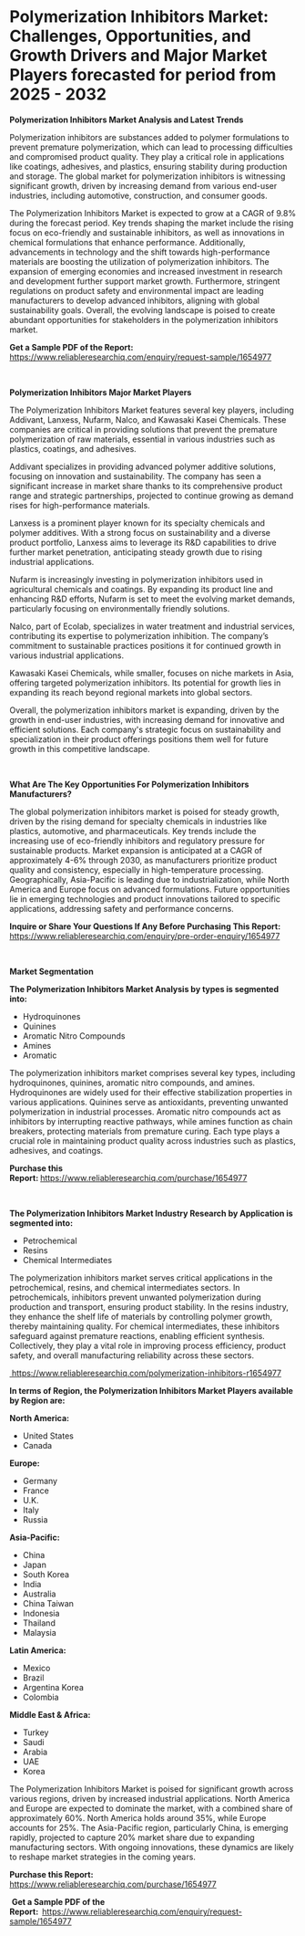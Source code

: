 <p><h1>Polymerization Inhibitors Market: Challenges, Opportunities, and Growth Drivers and Major Market Players forecasted for period from 2025 - 2032</h1></p><p><strong>Polymerization Inhibitors Market Analysis and Latest Trends</strong></p>
<p><p>Polymerization inhibitors are substances added to polymer formulations to prevent premature polymerization, which can lead to processing difficulties and compromised product quality. They play a critical role in applications like coatings, adhesives, and plastics, ensuring stability during production and storage. The global market for polymerization inhibitors is witnessing significant growth, driven by increasing demand from various end-user industries, including automotive, construction, and consumer goods.</p><p>The Polymerization Inhibitors Market is expected to grow at a CAGR of 9.8% during the forecast period. Key trends shaping the market include the rising focus on eco-friendly and sustainable inhibitors, as well as innovations in chemical formulations that enhance performance. Additionally, advancements in technology and the shift towards high-performance materials are boosting the utilization of polymerization inhibitors. The expansion of emerging economies and increased investment in research and development further support market growth. Furthermore, stringent regulations on product safety and environmental impact are leading manufacturers to develop advanced inhibitors, aligning with global sustainability goals. Overall, the evolving landscape is poised to create abundant opportunities for stakeholders in the polymerization inhibitors market.</p></p>
<p><strong>Get a Sample PDF of the Report:&nbsp;</strong> <a href="https://www.reliableresearchiq.com/enquiry/request-sample/1654977?utm_campaign=2443&utm_medium=2&utm_source=Github&utm_content=ia&utm_term=18042025&utm_id=polymerization-inhibitors">https://www.reliableresearchiq.com/enquiry/request-sample/1654977</a></p>
<p>&nbsp;</p>
<p><strong>Polymerization Inhibitors Major Market Players</strong></p>
<p><p>The Polymerization Inhibitors Market features several key players, including Addivant, Lanxess, Nufarm, Nalco, and Kawasaki Kasei Chemicals. These companies are critical in providing solutions that prevent the premature polymerization of raw materials, essential in various industries such as plastics, coatings, and adhesives.</p><p>Addivant specializes in providing advanced polymer additive solutions, focusing on innovation and sustainability. The company has seen a significant increase in market share thanks to its comprehensive product range and strategic partnerships, projected to continue growing as demand rises for high-performance materials.</p><p>Lanxess is a prominent player known for its specialty chemicals and polymer additives. With a strong focus on sustainability and a diverse product portfolio, Lanxess aims to leverage its R&D capabilities to drive further market penetration, anticipating steady growth due to rising industrial applications.</p><p>Nufarm is increasingly investing in polymerization inhibitors used in agricultural chemicals and coatings. By expanding its product line and enhancing R&D efforts, Nufarm is set to meet the evolving market demands, particularly focusing on environmentally friendly solutions.</p><p>Nalco, part of Ecolab, specializes in water treatment and industrial services, contributing its expertise to polymerization inhibition. The company’s commitment to sustainable practices positions it for continued growth in various industrial applications.</p><p>Kawasaki Kasei Chemicals, while smaller, focuses on niche markets in Asia, offering targeted polymerization inhibitors. Its potential for growth lies in expanding its reach beyond regional markets into global sectors.</p><p>Overall, the polymerization inhibitors market is expanding, driven by the growth in end-user industries, with increasing demand for innovative and efficient solutions. Each company's strategic focus on sustainability and specialization in their product offerings positions them well for future growth in this competitive landscape.</p></p>
<p>&nbsp;</p>
<p><strong>What Are The Key Opportunities For Polymerization Inhibitors Manufacturers?</strong></p>
<p><p>The global polymerization inhibitors market is poised for steady growth, driven by the rising demand for specialty chemicals in industries like plastics, automotive, and pharmaceuticals. Key trends include the increasing use of eco-friendly inhibitors and regulatory pressure for sustainable products. Market expansion is anticipated at a CAGR of approximately 4-6% through 2030, as manufacturers prioritize product quality and consistency, especially in high-temperature processing. Geographically, Asia-Pacific is leading due to industrialization, while North America and Europe focus on advanced formulations. Future opportunities lie in emerging technologies and product innovations tailored to specific applications, addressing safety and performance concerns.</p></p>
<p><strong>Inquire or Share Your Questions If Any Before Purchasing This Report:</strong> <a href="https://www.reliableresearchiq.com/enquiry/pre-order-enquiry/1654977?utm_campaign=2443&utm_medium=2&utm_source=Github&utm_content=ia&utm_term=18042025&utm_id=polymerization-inhibitors">https://www.reliableresearchiq.com/enquiry/pre-order-enquiry/1654977</a></p>
<p>&nbsp;</p>
<p><strong>Market Segmentation</strong></p>
<p><strong>The Polymerization Inhibitors Market Analysis by types is segmented into:</strong></p>
<p><ul><li>Hydroquinones</li><li>Quinines</li><li>Aromatic Nitro Compounds</li><li>Amines</li><li>Aromatic</li></ul></p>
<p><p>The polymerization inhibitors market comprises several key types, including hydroquinones, quinines, aromatic nitro compounds, and amines. Hydroquinones are widely used for their effective stabilization properties in various applications. Quinines serve as antioxidants, preventing unwanted polymerization in industrial processes. Aromatic nitro compounds act as inhibitors by interrupting reactive pathways, while amines function as chain breakers, protecting materials from premature curing. Each type plays a crucial role in maintaining product quality across industries such as plastics, adhesives, and coatings.</p></p>
<p><strong>Purchase this Report:&nbsp;</strong><a href="https://www.reliableresearchiq.com/purchase/1654977?utm_campaign=2443&utm_medium=2&utm_source=Github&utm_content=ia&utm_term=18042025&utm_id=polymerization-inhibitors">https://www.reliableresearchiq.com/purchase/1654977</a></p>
<p>&nbsp;</p>
<p><strong>The Polymerization Inhibitors Market Industry Research by Application is segmented into:</strong></p>
<p><ul><li>Petrochemical</li><li>Resins</li><li>Chemical Intermediates</li></ul></p>
<p><p>The polymerization inhibitors market serves critical applications in the petrochemical, resins, and chemical intermediates sectors. In petrochemicals, inhibitors prevent unwanted polymerization during production and transport, ensuring product stability. In the resins industry, they enhance the shelf life of materials by controlling polymer growth, thereby maintaining quality. For chemical intermediates, these inhibitors safeguard against premature reactions, enabling efficient synthesis. Collectively, they play a vital role in improving process efficiency, product safety, and overall manufacturing reliability across these sectors.</p></p>
<p><a href="https://www.reliableresearchiq.com/polymerization-inhibitors-r1654977?utm_campaign=2443&utm_medium=2&utm_source=Github&utm_content=ia&utm_term=18042025&utm_id=polymerization-inhibitors">&nbsp;https://www.reliableresearchiq.com/polymerization-inhibitors-r1654977</a></p>
<p><strong>In terms of Region, the Polymerization Inhibitors Market Players available by Region are:</strong></p>
<p>
    <p> <strong> North America: </strong>
        <ul>
            <li>United States</li>
            <li>Canada</li>
        </ul>
        </p> 
    <p> <strong> Europe: </strong>
        <ul>
            <li>Germany</li>
            <li>France</li>
            <li>U.K.</li>
            <li>Italy</li>
            <li>Russia</li>
        </ul>
        </p> 
    <p> <strong> Asia-Pacific: </strong>
        <ul>
            <li>China</li>
            <li>Japan</li>
            <li>South Korea</li>
            <li>India</li>
            <li>Australia</li>
            <li>China Taiwan</li>
            <li>Indonesia</li>
            <li>Thailand</li>
            <li>Malaysia</li>
        </ul>
        </p> 
    <p> <strong> Latin America: </strong>
        <ul>
            <li>Mexico</li>
            <li>Brazil</li>
            <li>Argentina Korea</li>
            <li>Colombia</li>
        </ul>
        </p> 
    <p> <strong> Middle East & Africa: </strong>
        <ul>
            <li>Turkey</li>
            <li>Saudi</li>
            <li>Arabia</li>
            <li>UAE</li>
            <li>Korea</li>
        </ul>
    </p>
    </p>
<p><p>The Polymerization Inhibitors Market is poised for significant growth across various regions, driven by increased industrial applications. North America and Europe are expected to dominate the market, with a combined share of approximately 60%. North America holds around 35%, while Europe accounts for 25%. The Asia-Pacific region, particularly China, is emerging rapidly, projected to capture 20% market share due to expanding manufacturing sectors. With ongoing innovations, these dynamics are likely to reshape market strategies in the coming years.</p></p>
<p><strong>Purchase this Report: </strong><a href="https://www.reliableresearchiq.com/purchase/1654977?utm_campaign=2443&utm_medium=2&utm_source=Github&utm_content=ia&utm_term=18042025&utm_id=polymerization-inhibitors">https://www.reliableresearchiq.com/purchase/1654977</a></p>
<p>&nbsp;<strong>Get a Sample PDF of the Report:&nbsp;&nbsp;</strong><a href="https://www.reliableresearchiq.com/enquiry/request-sample/1654977?utm_campaign=2443&utm_medium=2&utm_source=Github&utm_content=ia&utm_term=18042025&utm_id=polymerization-inhibitors">https://www.reliableresearchiq.com/enquiry/request-sample/1654977</a></p>
<p><strong></strong></p>
<p><p></p><p></p><p></p></p>